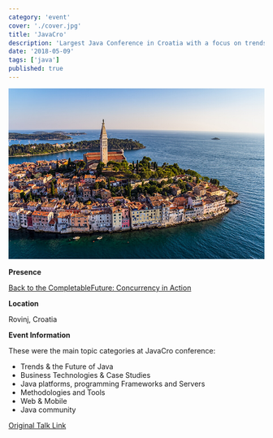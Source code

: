 ```yaml
---
category: 'event'
cover: './cover.jpg'
title: 'JavaCro'
description: 'Largest Java Conference in Croatia with a focus on trends and future of Java, business technologies and case studies.'
date: '2018-05-09'
tags: ['java']
published: true
---
```

![cover](./cover.jpg)

**Presence**

[Back to the CompletableFuture: Concurrency in Action](https://dvinnik.dev/presentations/2018/back-to-the-completable-future) 

**Location**

Rovinj, Croatia

**Event Information**

These were the main topic categories at JavaCro conference:

- Trends & the Future of Java
- Business Technologies & Case Studies
- Java platforms, programming Frameworks and Servers
- Methodologies and Tools
- Web & Mobile
- Java community
 
[Original Talk Link](https://2018.javacro.hr/Program/Back-to-the-CompletableFuture-Concurrency-in-Action)


